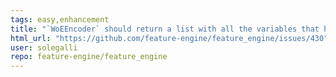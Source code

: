 ```yaml
---
tags: easy,enhancement
title: "`WoEEncoder` should return a list with all the variables that have 0 in the denominator of the WoE"
html_url: "https://github.com/feature-engine/feature_engine/issues/430"
user: solegalli
repo: feature-engine/feature_engine
---
```



